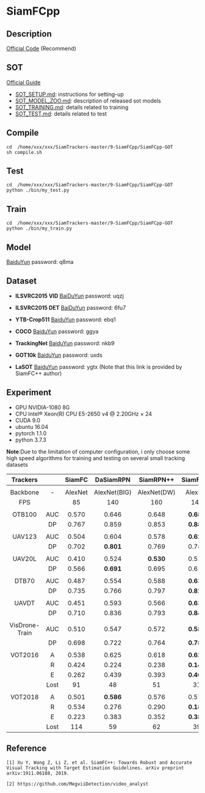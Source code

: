 # SiamFCpp

## Description
[Official Code](https://github.com/MegviiDetection/video_analyst) (Recommend)

## SOT 
 [Official Guide](https://github.com/MegviiDetection/video_analyst)
* [SOT_SETUP.md](docs/TUTORIALS/SOT_SETUP.md): instructions for setting-up
* [SOT_MODEL_ZOO.md](docs/TUTORIALS/SOT_MODEL_ZOO.md): description of released sot models
* [SOT_TRAINING.md](docs/TUTORIALS/SOT_TRAINING.md): details related to training
* [SOT_TEST.md](docs/TUTORIALS/SOT_TEST.md): details related to test

## Compile
```
cd  /home/xxx/xxx/SiamTrackers-master/9-SiamFCpp/SiamFCpp-GOT 
sh compile.sh
```
## Test
```
cd  /home/xxx/xxx/SiamTrackers-master/9-SiamFCpp/SiamFCpp-GOT 
python ./bin/my_test.py
```
## Train
```
cd  /home/xxx/xxx/SiamTrackers-master/9-SiamFCpp/SiamFCpp-GOT 
python ./bin/my_train.py
```

## Model

[BaiduYun](https://pan.baidu.com/s/1AnMZm-9gH-fxOuqCrRxkrw) password: q8ma

## Dataset

- **ILSVRC2015 VID** [BaiDuYun](https://pan.baidu.com/s/1CXWgpAG4CYpk-WnaUY5mAQ) password: uqzj 

- **ILSVRC2015 DET** [BaiDuYun](https://pan.baidu.com/s/1t2IgiYGRu-sdfOYwfeemaQ) password: 6fu7 

- **YTB-Crop511** [BaiduYun](https://pan.baidu.com/s/112zLS_02-Z2ouKGbnPlTjw) password: ebq1 

- **COCO** [BaiduYun](https://pan.baidu.com/s/17AMGS2ezLVd8wFI2NbJQ3w) password: ggya 

- **TrackingNet** [BaiduYun](https://pan.baidu.com/s/1PXSRAqcw-KMfBIJYUtI4Aw) password: nkb9 

- **GOT10k** [BaiduYun](https://pan.baidu.com/s/172oiQPA_Ky2iujcW5Irlow) password: uxds

- **LaSOT** [BaiduYun](https://pan.baidu.com/s/1A_QWSzNdr4G9CR6rZ7n9Mg) password: ygtx  (Note that this link is provided by SiamFC++ author)

##  Experiment
- GPU NVIDIA-1080 8G  
- CPU Intel® Xeon(R) CPU E5-2650 v4 @ 2.20GHz × 24 
- CUDA 9.0
- ubuntu 16.04 
- pytorch 1.1.0
- python 3.7.3

**Note**:Due to the limitation of computer configuration, i only choose some high speed  algorithms for training and testing on several small  tracking datasets

|   Trackers|       | SiamFC   | DaSiamRPN | SiamRPN++ |SiamFC++ |
|:------------: |:-----:|:--------:| :------:  |:------:   |:------:|
|           |       |           |            |         |         |         |
|  Backbone |   -    | AlexNet |  AlexNet(BIG)    | AlexNet(DW)    |AlexNet|
|     FPS   |        |   85  |    140  |   160      |    140     |
|           |       |           |                |               |        |
| OTB100    |  AUC   |  0.570    |    0.646   |   0.648  |  **0.680**    |
|           |  DP   |   0.767    |    0.859   |  0.853   |**0.884**   |
|           |     |           |                   |               |        |
| UAV123    |  AUC  |   0.504    |    0.604   |  0.578   |  **0.623**    |
|           |  DP   |    0.702   |    **0.801**    |  0.769   |  0.781   |
|           |     |           |                 |         |              |
| UAV20L    |  AUC  |  0.410     |          0.524  |  **0.530**   |  0.516  |
|           |  DP   |   0.566    |        **0.691**   |  0.695   |  0.613   |
|           |     |           |                   |         |             |
| DTB70     |  AUC  |    0.487   |           0.554|   0.588  |        **0.639**   |
|           |  DP   |    0.735   |            0.766|   0.797  |          **0.826**   |
|           |       |           |                  |         |              |
| UAVDT     |  AUC  |   0.451 |           0.593  |  0.566   |         **0.632**    |
|           | DP    |   0.710 |          0.836  |  0.793   |         **0.846**   |
|           |     |           |                   |         |              |
| VisDrone-Train  | AUC   |    0.510|             0.547 |  0.572   |         **0.588**    |
|           |  DP   |    0.698|            0.722 |   0.764  |        **0.784**    |
|           |     |           |                   |         |              |
| VOT2016   |  A  |   0.538    |   0.625   |  0.618   |  **0.626**    |
|           | R     |    0.424   |   0.224   |  0.238   |   **0.144**   |
|           | E     |    0.262   |    0.439   |  0.393   |  **0.460**    |
|           |Lost   |    91      |          48      |  51          |    31  |
|           |     |           |                     |              |        |
| VOT2018   | A     |     0.501  |   **0.586**   | 0.576   |  0.577   |
|           |  R    |    0.534   |     0.276   |  0.290   | **0.183**   |
|           | E     |    0.223   |   0.383    |  0.352   | **0.385**   |
|           | Lost  |   114      |          59      |   62           |   39     |

## Reference
```
[1] Xu Y, Wang Z, Li Z, et al. SiamFC++: Towards Robust and Accurate Visual Tracking with Target Estimation Guidelines. arXiv preprint arXiv:1911.06188, 2019.

[2] https://github.com/MegviiDetection/video_analyst
```
